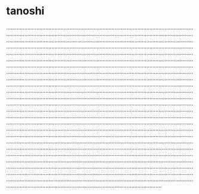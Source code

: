 # tanoshi
...................................................................................................................................................................................................................................................................................................................................................................................................................................................................................................................................................................................................................................................................................................................................................................................................................................................................................................................................................................................................................................................................................................................................................................................................................................................................................................................................................................................................................................................................................................................................................................................................................................................................................................................................................................................................................................................................................................................................................................................................................................................................................................................................................................................................................................................................................................................................................................................................................................................................................................................................................................................................................................................................................................................................................................................................................................................................................................................................................................................................................................................................................................................................................................................................................................................................................................................................